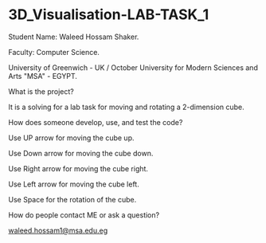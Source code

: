 # 3D_Visualisation-LAB-TASK_1
Student Name: Waleed Hossam Shaker.

Faculty: Computer Science.

University of Greenwich - UK / October University for Modern Sciences and Arts "MSA" - EGYPT.

What is the project?

It is a solving for a lab task for moving and rotating a 2-dimension cube.

How does someone develop, use, and test the code?

Use UP arrow for moving the cube up.

Use Down arrow for moving the cube down.

Use Right arrow for moving the cube right.

Use Left arrow for moving the cube left.

Use Space for the rotation of the cube.

How do people contact ME or ask a question?

waleed.hossam1@msa.edu.eg
